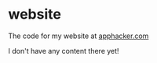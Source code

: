 # website
The code for my website at [apphacker.com](https://apphacker.com)

I don't have any content there yet!

